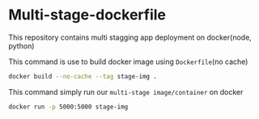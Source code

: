 # Multi-stage-dockerfile
This repository contains multi stagging app deployment on docker(node, python)

This command is use to build docker image using `Dockerfile`(no cache)
```bash
docker build --no-cache --tag stage-img .
```

This command simply run our `multi-stage image/container` on docker 

```bash
docker run -p 5000:5000 stage-img
```


